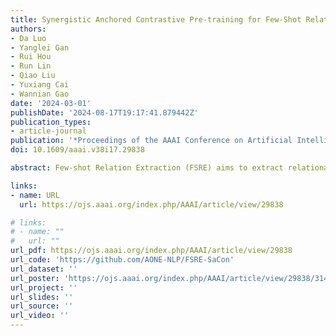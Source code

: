 ```yaml
---
title: Synergistic Anchored Contrastive Pre-training for Few-Shot Relation Extraction
authors:
- Da Luo
- Yanglei Gan
- Rui Hou
- Run Lin
- Qiao Liu
- Yuxiang Cai
- Wannian Gao
date: '2024-03-01'
publishDate: '2024-08-17T19:17:41.879442Z'
publication_types:
- article-journal
publication: '*Proceedings of the AAAI Conference on Artificial Intelligence*'
doi: 10.1609/aaai.v38i17.29838

abstract: Few-shot Relation Extraction (FSRE) aims to extract relational facts from a sparse set of labeled corpora. Recent studies have shown promising results in FSRE by employing Pre-trained Language Models (PLMs) within the framework of supervised contrastive learning, which considers both instances and label facts. However, how to effectively harness massive instance-label pairs to encompass the learned representation with semantic richness in this learning paradigm is not fully explored. To address this gap, we introduce a novel synergistic anchored contrastive pre-training framework. This framework is motivated by the insight that the diverse viewpoints conveyed through instance-label pairs capture incomplete yet complementary intrinsic textual semantics. Specifically, our framework involves a symmetrical contrastive objective that encompasses both sentence-anchored and label-anchored contrastive losses. By combining these two losses, the model establishes a robust and uniform representation space. This space effectively captures the reciprocal alignment of feature distributions among instances and relational facts, simultaneously enhancing the maximization of mutual information across diverse perspectives within the same relation. Experimental results demonstrate that our framework achieves significant performance enhancements compared to baseline models in downstream FSRE tasks. Furthermore, our approach exhibits superior adaptability to handle the challenges of domain shift and zero-shot relation extraction. Our code is available online at https://github.com/AONE-NLP/FSRE-SaCon.

links:
- name: URL
  url: https://ojs.aaai.org/index.php/AAAI/article/view/29838

# links:
# - name: ""
#   url: ""
url_pdf: https://ojs.aaai.org/index.php/AAAI/article/view/29838
url_code: 'https://github.com/AONE-NLP/FSRE-SaCon'
url_dataset: ''
url_poster: 'https://ojs.aaai.org/index.php/AAAI/article/view/29838/31459'
url_project: ''
url_slides: ''
url_source: ''
url_video: ''
---
```

